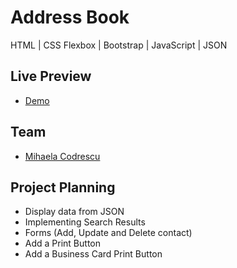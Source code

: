 # Address Book

HTML | CSS Flexbox | Bootstrap | JavaScript | JSON

## Live Preview

- [Demo](https://mihaela-cod.github.io/address-book/)

## Team

- [Mihaela Codrescu](https://github.com/mihaela-cod)

## Project Planning

- Display data from JSON
- Implementing Search Results
- Forms (Add, Update and Delete contact)
- Add a Print Button
- Add a Business Card Print Button
